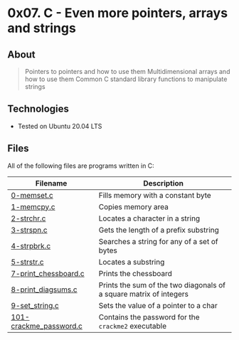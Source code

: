 # 0x07. C - Even more pointers, arrays and strings

## About
> Pointers to pointers and how to use them
> Multidimensional arrays and how to use them
> Common C standard library functions to manipulate strings

## Technologies
* Tested on Ubuntu 20.04 LTS

## Files
All of the following files are programs written in C:

| Filename | Description |
| -------- | ----------- |
| [0-memset.c](./0-memset.c) | Fills memory with a constant byte |
| [1-memcpy.c](./1-memcpy.c) | Copies memory area |
| [2-strchr.c](./2-strchr.c) | Locates a character in a string |
| [3-strspn.c](./3-strspn.c) | Gets the length of a prefix substring |
| [4-strpbrk.c](./4-strpbrk.c) | Searches a string for any of a set of bytes |
| [5-strstr.c](./5-strstr.c) | Locates a substring |
| [7-print_chessboard.c](./7-print_chessboard.c) | Prints the chessboard |
| [8-print_diagsums.c](./8-print_diagsums.c) | Prints the sum of the two diagonals of a square matrix of integers |
| [9-set_string.c](./9-set_string.c) | Sets the value of a pointer to a char |
| [101-crackme_password.c](./101-crackme_password.c) | Contains the password for the `crackme2` executable |

